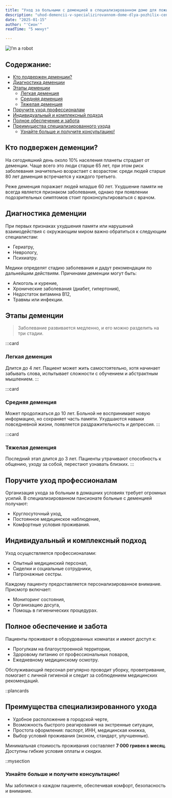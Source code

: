 ```yaml
---
title: "Уход за больными с деменцией в специализированном доме для пожилых — Цена и оформление на проживание"
description: "uhod-demencii-v-specializirovannom-dome-dlya-pozhilix-cena-i-oformlenie-na-prozhivanie"
date: "2025-01-15"
author: "'Сион'"
readTime: "5 минут"

---
```

![I’m a robot](/images/blog-1.jpeg)
## Содержание:
- [Кто подвержен деменции?](#кто-подвержен-деменции)
- [Диагностика деменции](#диагностика-деменции)
- [Этапы деменции](#этапы-деменции)
  - [Легкая деменция](#легкая-деменция)
  - [Средняя деменция](#средняя-деменция)
  - [Тяжелая деменция](#тяжелая-деменция)
- [Поручите уход профессионалам](#поручите-уход-профессионалам)
- [Индивидуальный и комплексный подход](#индивидуальный-и-комплексный-подход)
- [Полное обеспечение и забота](#полное-обеспечение-и-забота)
- [Преимущества специализированного ухода](#преимущества-специализированного-ухода)
  - [Узнайте больше и получите консультацию!](#узнайте-больше-и-получите-консультацию)



## Кто подвержен деменции?

На сегодняшний день около 10% населения планеты страдает от деменции. Чаще всего это люди старше 65 лет, при этом риск заболевания значительно возрастает с возрастом: среди людей старше 80 лет деменция встречается у каждого третьего. 

Реже деменция поражает людей младше 60 лет. Ухудшение памяти не всегда является признаком заболевания, однако при появлении подозрительных симптомов стоит проконсультироваться с врачом.



## Диагностика деменции

При первых признаках ухудшения памяти или нарушений взаимодействия с окружающим миром важно обратиться к следующим специалистам:
- Гериатру,
- Неврологу,
- Психиатру.

Медики определят стадию заболевания и дадут рекомендации по дальнейшим действиям. Причинами деменции могут быть:
- Алкоголь и курение,
- Хронические заболевания (диабет, гипертония),
- Недостаток витамина B12,
- Травмы или инфекции.



## Этапы деменции

> Заболевание развивается медленно, и его можно разделить на три стадии.

:::card
### Легкая деменция
Длится до 4 лет. Пациент может жить самостоятельно, хотя начинает забывать слова, испытывает сложности с обучением и абстрактным мышлением.
:::

:::card 
### Средняя деменция
Может продолжаться до 10 лет. Больной не воспринимает новую информацию, но сохраняет часть памяти. Ухудшаются навыки повседневной жизни, появляется раздражительность и депрессия.
:::

:::card 
### Тяжелая деменция
Последний этап длится до 3 лет. Пациенты утрачивают способность к общению, уходу за собой, перестают узнавать близких.
:::



## Поручите уход профессионалам

Организация ухода за больным в домашних условиях требует огромных усилий. В специализированном пансионате больные с деменцией получают:
- Круглосуточный уход,
- Постоянное медицинское наблюдение,
- Комфортные условия проживания.



## Индивидуальный и комплексный подход

Уход осуществляется профессионалами:
- Опытный медицинский персонал,
- Сиделки и социальные сотрудники,
- Патронажные сестры.

Каждому пациенту предоставляется персонализированное внимание. Присмотр включает:
- Мониторинг состояния,
- Организацию досуга,
- Помощь в гигиенических процедурах.



## Полное обеспечение и забота

Пациенты проживают в оборудованных комнатах и имеют доступ к:
- Прогулкам на благоустроенной территории,
- Здоровому питанию от профессиональных поваров,
- Ежедневному медицинскому осмотру.

Обслуживающий персонал регулярно проводит уборку, проветривание, помогает с личной гигиеной и следит за соблюдением медицинских рекомендаций.

::plancards


## Преимущества специализированного ухода

- Удобное расположение в городской черте,
- Возможность быстрого реагирования на экстренные ситуации,
- Простота оформления: паспорт, ИНН, медицинская книжка,
- Выбор условий проживания (эконом, стандарт, улучшенные).

Минимальная стоимость проживания составляет **7 000 гривен в месяц**. Доступны гибкие условия оплаты и скидки.

::mysection


### Узнайте больше и получите консультацию!

Мы заботимся о каждом пациенте, обеспечивая комфорт, безопасность и внимание.
